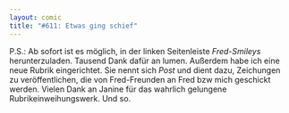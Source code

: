 ```yaml
---
layout: comic
title: "#611: Etwas ging schief"
---
```


P.S.: Ab sofort ist es möglich, in der linken Seitenleiste *Fred-Smileys* herunterzuladen.
Tausend Dank dafür an lumen.
Außerdem habe ich eine neue Rubrik eingerichtet. Sie nennt sich *Post* und dient dazu, Zeichungen zu veröffentlichen, die von Fred-Freunden an Fred bzw mich geschickt werden.
Vielen Dank an Janine für das wahrlich gelungene Rubrikeinweihungswerk.
Und so.
